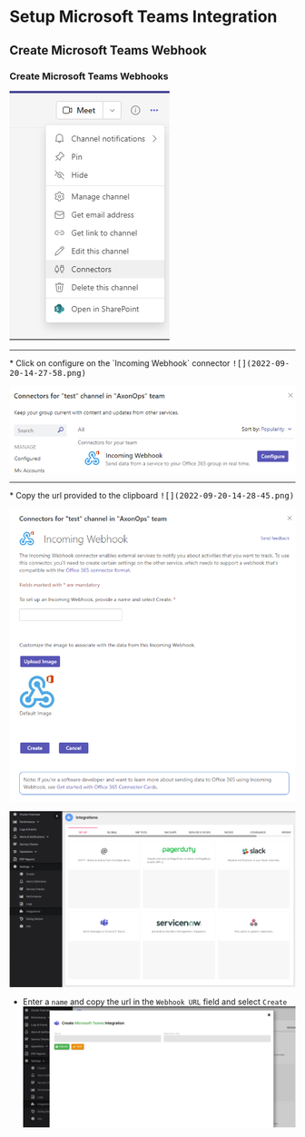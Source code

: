 # Setup Microsoft Teams Integration

## Create Microsoft Teams Webhook

###  Create Microsoft Teams Webhooks

![](imgs/teams-1.png)

<hr></hr>
* Click on configure on the `Incoming Webhook` connector
<kbd>
![](2022-09-20-14-27-58.png)
</kbd>

![](imgs/teams-2.png)

<hr></hr>
* Copy the url provided to the clipboard
<kbd>
![](2022-09-20-14-28-45.png)
</kbd>

![](imgs/teams-3.png)

![](2022-09-20-11-08-58.png)

* Enter a `name` and copy the url in the `Webhook URL` field and select `Create`
![](2022-09-20-11-10-34.png)
